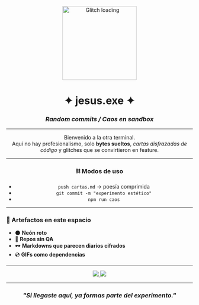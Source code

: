 <div align="center">
  <img src="https://media.giphy.com/media/l41lI4bYmcsPJX9Go/giphy.gif" alt="Glitch loading" width="200"/>
  
  <h1>✦ jesus.exe ✦</h1>
  <h3><em>Random commits / Caos en sandbox</em></h3>
</div>

---

<p align="center">
Bienvenido a la otra terminal. <br>
Aquí no hay profesionalismo, solo <strong>bytes sueltos</strong>, <em>cartas disfrazadas de código</em>  
y glitches que se convirtieron en feature.  
</p>

---

<div align="center">

### ⛓️ Modos de uso
- `push cartas.md` → poesía comprimida  
- `git commit -m "experimento estético"`  
- `npm run caos`  

</div>

---

### 🎴 Artefactos en este espacio
- 🌑 **Neón roto**  
- 🎲 **Repos sin QA**  
- 🕶️ **Markdowns que parecen diarios cifrados**  
- 💿 **GIFs como dependencias**  

---

<div align="center">
  <a href="https://www.instagram.com/jxsuusart/">
    <img src="https://img.shields.io/badge/ESTÉTICA-%23E4405F.svg?style=for-the-badge&logo=instagram&logoColor=white">
  </a>
  <a href="https://open.spotify.com/user/3mxdwh5pzza0k8xcvxfzk2jse?si=31587a51dc034afe">
    <img src="https://img.shields.io/badge/Sonidos-1ED760?style=for-the-badge&logo=spotify&logoColor=white">
  </a>
</div>

---

<h3 align="center">
<em>"Si llegaste aquí, ya formas parte del experimento."</em>
</h3>
